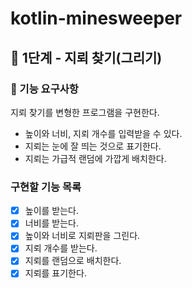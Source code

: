 # kotlin-minesweeper
## 🚀 1단계 - 지뢰 찾기(그리기)
### 🎯 기능 요구사항
지뢰 찾기를 변형한 프로그램을 구현한다.

- 높이와 너비, 지뢰 개수를 입력받을 수 있다.
- 지뢰는 눈에 잘 띄는 것으로 표기한다.
- 지뢰는 가급적 랜덤에 가깝게 배치한다.

### 구현할 기능 목록
- [x] 높이를 받는다. 
- [x] 너비를 받는다.
- [x] 높이와 너비로 지뢰판을 그린다.
- [x] 지뢰 개수를 받는다.
- [x] 지뢰를 랜덤으로 배치한다.
- [x] 지뢰를 표기한다.
